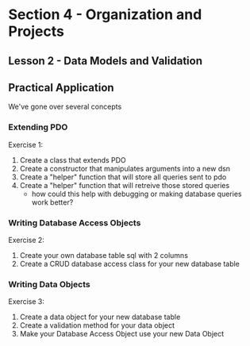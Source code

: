 # Section 4 - Organization and Projects

## Lesson 2 - Data Models and Validation

## Practical Application

We've gone over several concepts

### Extending PDO

Exercise 1:

1. Create a class that extends PDO
2. Create a constructor that manipulates arguments into a new dsn
3. Create a "helper" function that will store all queries sent to pdo
4. Create a "helper" function that will retreive those stored queries
    - how could this help with debugging or making database queries work better?

### Writing Database Access Objects

Exercise 2:

1. Create your own database table sql with 2 columns
2. Create a CRUD database access class for your new database table

### Writing Data Objects

Exercise 3:

1. Create a data object for your new database table
2. Create a validation method for your data object
3. Make your Database Access Object use your new Data Object